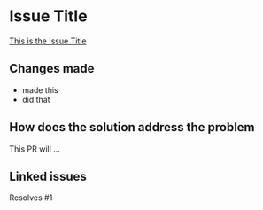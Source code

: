 # Issue Title

[This is the Issue Title](https://github.com/username/repository-name/issues/1)

## Changes made

- made this
- did that

## How does the solution address the problem

This PR will ...

## Linked issues

Resolves #1
